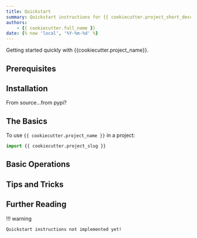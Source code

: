 ```yaml
---
title: Quickstart 
summary: Quickstart instructions for {{ cookiecutter.project_short_description }}.
authors:
    - {{ cookiecutter.full_name }} 
date: {% now 'local', '%Y-%m-%d' %}
---
```


Getting started quickly with {{cookiecutter.project_name}}.

## Prerequisites

## Installation

From source...from pypi?

## The Basics
To use `{{ cookiecutter.project_name }}` in a project:

```python
import {{ cookiecutter.project_slug }}
```


## Basic Operations

## Tips and Tricks

## Further Reading


!!! warning

    Quickstart instructions not implemented yet!
